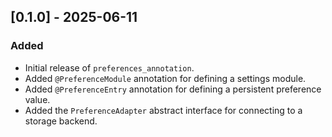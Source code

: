 ## [0.1.0] - 2025-06-11

### Added

- Initial release of `preferences_annotation`.
- Added `@PreferenceModule` annotation for defining a settings module.
- Added `@PreferenceEntry` annotation for defining a persistent preference value.
- Added the `PreferenceAdapter` abstract interface for connecting to a storage backend.